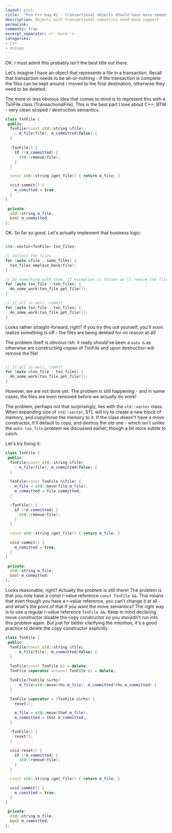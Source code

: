 ```yaml
---
layout: post
title:  "Fun C++ bug #1 - transactional objects should have move semantics"
description: Objects with transactional semantics need move support
permalink: 
comments: true
excerpt_separator: <!--more-->
categories:
- C++
- design
---
```


OK. I must admit this probably isn't the best title out there.

Let's imagine I have an object that represents a file in a transaction. Recall that transaction needs to be all-or-nothing - if the transaction is complete the files can be kept around / moved to the final destination, otherwise they need to be deleted.

The more or less obvious idea that comes to mind is to represent this with a TxnFile class (TransactionalFile). This is the best part I love about C++, BTW - very clean scoped / destruction semantics. 

```c++
class TxnFile {
 public:
  TxnFile(const std::string &file)
    : m_file(file), m_committed(false) {
  }
  
  ~TxnFile() {
    if (!m_committed) {
      std::remove(file);
    }
  }

  const std::string &get_file() { return m_file; }

  void commit() {
    m_comitted = true;
  }
}

 private:
  std::string m_file;
  bool m_committed;
};

```

OK. So far so good. Let's actually implement that business logic:

```c++

std::vector<TxnFile> txn_files;

// Collect the files
for (auto &file : some_files) {
  txn_files.emplace_back(file);
}

// Do something with them. If exception is thrown we'll remove the files
for (auto txn_file : txn_files) {
  do_some_work(txn_file.get_file());  
} 

// If all is well, commit
for (auto txn_file : txn_files) {
  do_some_work(txn_file.get_file());
}

```

Looks rather straight-forward, right? If you try this out yourself, you'll soon realize something is off - the files are being deleted for no reason at all!

The problem itself is obvious-ish: it really should've been a `auto &` as otherwise are constructing copies of TxnFile and upon destruction will remove the file!

```c++

// If all is well, commit
for (auto &txn_file : txn_files) {
  do_some_work(txn_file.get_file());
}

```

However, we are not done yet. The problem is still happening - and in some cases, the files are even removed before we actually do work! 

The problem, perhaps not that surprisingly, lies with the `std::vector` class. When expanding size of `std::vector`, STL will try to create a new block of memory, and copy/move the memory to it. If the class doesn't have a move constructor, it'll default to copy, and destroy the old one - which isn't unlike the `auto txn_file` problem we discussed earlier, though a bit more subtle to catch.

Let's try fixing it:

```c++
class TxnFile {
 public:
  TxnFile(const std::string &file)
    : m_file(file), m_committed(false) {
  }
  
  TxnFile(const TxnFile &&file) {
    m_file = std::move(file.m_file);
    m_committed = file.committed;
  }

  ~TxnFile() {
    if (!m_committed) {
      std::remove(file);
    }
  }

  const std::string &get_file() { return m_file; }

  void commit() {
    m_comitted = true;
  }
}

 private:
  std::string m_file;
  bool m_committed;
};

```

Looks reasonable, right? Actually the problem is still there! The problem is that you now have a const r-value reference `const TxnFile &&`. This means that even though you have a r-value reference, you can't change it at all - and what's the point of that if you want the move semantics? The right way is to use a regular r-value reference `TxnFile &&`. Keep in mind declaring move constructor disable the copy constructor so you shouldn't run into this problem again. But just for better clarifying the intention, it's a good practice to delete the copy constructor explicitly. 

```c++
class TxnFile {
 public:
  TxnFile(const std::string &file)
    : m_file(file), m_committed(false) {
  }
  
  TxnFile(const TxnFile &) = delete;
  TxnFile &operator =(const TxnFile &) = delete;

  TxnFile(TxnFile &&rhs)
    : m_file(std::move(rhs.m_file), m_committed(rhs.m_committed) {
  }

  TxnFile &operator = (TxnFile &&rhs) {
    reset();

    m_file = std::move(that.m_file);
    m_committed = that.m_committed;
  }

  ~TxnFile() {
    reset();
  }

  void reset() {
    if (!m_committed) {
      std::remove(file);
    }
  }

  const std::string &get_file() { return m_file; }

  void commit() {
    m_comitted = true;
  }
}

 private:
  std::string m_file;
  bool m_committed;
};

```


